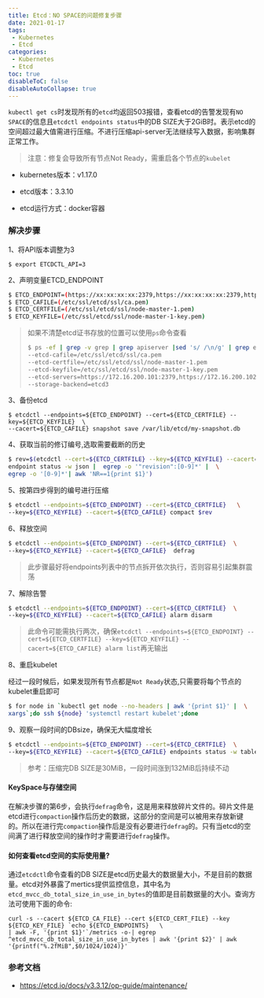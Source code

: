 ```yaml
---
title: Etcd：NO SPACE的问题修复步骤
date: 2021-01-17
tags:
 - Kubernetes
 - Etcd
categories:
 - Kubernetes
 - Etcd
toc: true
disableToC: false
disableAutoCollapse: true
---
```

`kubectl get cs`时发现所有的`etcd`均返回503报错，查看etcd的告警发现有`NO SPACE`的信息且`etcdctl endpoints status`中的DB SIZE大于2GiB时。表示etcd的空间超过最大值需进行压缩。不进行压缩api-server无法继续写入数据，影响集群正常工作。

<!--more-->

> 注意：修复会导致所有节点Not Ready，需重启各个节点的`kubelet`

- kubernetes版本：v1.17.0

- etcd版本：3.3.10

- etcd运行方式：docker容器

### 解决步骤

1、将API版本调整为3

```shell
$ export ETCDCTL_API=3
```

2、声明变量ETCD_ENDPOINT

```bash
$ ETCD_ENDPOINT=(https://xx:xx:xx:xx:2379,https://xx:xx:xx:xx:2379,https://xx:xx:xx:xx:2379)
$ ETCD_CAFILE=(/etc/ssl/etcd/ssl/ca.pem)
$ ETCD_CERTFILE=(/etc/ssl/etcd/ssl/node-master-1.pem)
$ ETCD_KEYFILE=(/etc/ssl/etcd/ssl/node-master-1-key.pem)
```
> 如果不清楚etcd证书存放的位置可以使用`ps`命令查看
>
> ```bash
> $ ps -ef | grep -v grep | grep apiserver |sed 's/ /\n/g' | grep etcd
> --etcd-cafile=/etc/ssl/etcd/ssl/ca.pem
> --etcd-certfile=/etc/ssl/etcd/ssl/node-master-1.pem
> --etcd-keyfile=/etc/ssl/etcd/ssl/node-master-1-key.pem
> --etcd-servers=https://172.16.200.101:2379,https://172.16.200.102:2379,https://172.16.200.103:2379
> --storage-backend=etcd3
> ```

3、备份etcd

```shell
$ etcdctl --endpoints=${ETCD_ENDPOINT} --cert=${ETCD_CERTFILE} --key=${ETCD_KEYFILE}  \
--cacert=${ETCD_CAFILE} snapshot save /var/lib/etcd/my-snapshot.db
```

4、获取当前的修订编号,选取需要截断的历史

```bash
$ rev=$(etcdctl --cert=${ETCD_CERTFILE} --key=${ETCD_KEYFILE} --cacert=${ETCD_CAFILE}  \
endpoint status -w json |  egrep -o '"revision":[0-9]*' |  \
egrep -o '[0-9]*'| awk 'NR==1{print $1}')
```

5、按第四步得到的编号进行压缩

```bash
$ etcdctl --endpoints=${ETCD_ENDPOINT} --cert=${ETCD_CERTFILE}   \
--key=${ETCD_KEYFILE} --cacert=${ETCD_CAFILE} compact $rev 
```

6、释放空间

```bash
$ etcdctl --endpoints=${ETCD_ENDPOINT} --cert=${ETCD_CERTFILE}  \
--key=${ETCD_KEYFILE} --cacert=${ETCD_CAFILE}  defrag
```

> 此步骤最好将endpoints列表中的节点拆开依次执行，否则容易引起集群震荡

7、解除告警

```bash
$ etcdctl --endpoints=${ETCD_ENDPOINT} --cert=${ETCD_CERTFILE}  \
--key=${ETCD_KEYFILE} --cacert=${ETCD_CAFILE} alarm disarm 
```

> 此命令可能需执行两次，确保`etcdctl --endpoints=${ETCD_ENDPOINT} --cert=${ETCD_CERTFILE} --key=${ETCD_KEYFILE} --cacert=${ETCD_CAFILE} alarm list`再无输出

8、重启kubelet

经过一段时候后，如果发现所有节点都是`Not Ready`状态,只需要将每个节点的kubelet重启即可

```bash
$ for node in `kubectl get node --no-headers | awk '{print $1}' |  \
xargs`;do ssh ${node} 'systemctl restart kubelet';done
```

9、观察一段时间的DBsize，确保无大幅度增长

```bash
$ etcdctl --endpoints=${ETCD_ENDPOINT} --cert=${ETCD_CERTFILE}  \
--key=${ETCD_KEYFILE} --cacert=${ETCD_CAFILE} endpoints status -w table
```

> 参考：压缩完DB SIZE是30MiB，一段时间涨到132MiB后持续不动
#### KeySpace与存储空间

在解决步骤的第6步，会执行`defrag`命令，这是用来释放碎片文件的。碎片文件是etcd进行`compaction`操作后历史的数据，这部分的空间是可以被用来存放新键的。所以在进行完`compaction`操作后是没有必要进行`defrag`的。只有当etcd的空间满了进行释放空间的操作时才需要进行`defrag`操作。

#### 如何查看etcd空间的实际使用量?
通过`etcdctl`命令查看的DB SIZE是etcd历史最大的数据量大小，不是目前的数据量。etcd对外暴露了mertics提供监控信息，其中名为`etcd_mvcc_db_total_size_in_use_in_bytes`的值即是目前数据量的大小。查询方法可使用下面的命令:
```
curl -s --cacert ${ETCD_CA_FILE} --cert ${ETCD_CERT_FILE} --key ${ETCD_KEY_FILE} `echo ${ETCD_ENDPOINTS}   \
| awk -F, '{print $1}'`/metrics -o-| egrep ^etcd_mvcc_db_total_size_in_use_in_bytes | awk '{print $2}' | awk '{printf("%.2fMiB",$0/1024/1024)}'
```

### 参考文档

- https://etcd.io/docs/v3.3.12/op-guide/maintenance/

